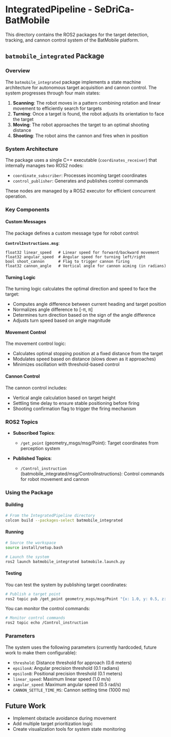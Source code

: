 # IntegratedPipeline - SeDriCa-BatMobile

This directory contains the ROS2 packages for the target detection, tracking, and cannon control system of the BatMobile platform.

## `batmobile_integrated` Package

### Overview

The `batmobile_integrated` package implements a state machine architecture for autonomous target acquisition and cannon control. The system progresses through four main states:

1. **Scanning**: The robot moves in a pattern combining rotation and linear movement to efficiently search for targets
2. **Turning**: Once a target is found, the robot adjusts its orientation to face the target
3. **Moving**: The robot approaches the target to an optimal shooting distance
4. **Shooting**: The robot aims the cannon and fires when in position

### System Architecture

The package uses a single C++ executable (`coordinates_receiver`) that internally manages two ROS2 nodes:
- `coordinate_subscriber`: Processes incoming target coordinates
- `control_publisher`: Generates and publishes control commands

These nodes are managed by a ROS2 executor for efficient concurrent operation.

### Key Components

#### Custom Messages

The package defines a custom message type for robot control:

**`ControlInstructions.msg`**:
```
float32 linear_speed   # Linear speed for forward/backward movement
float32 angular_speed  # Angular speed for turning left/right
bool shoot_cannon      # Flag to trigger cannon firing
float32 cannon_angle   # Vertical angle for cannon aiming (in radians)
```

#### Turning Logic

The turning logic calculates the optimal direction and speed to face the target:
- Computes angle difference between current heading and target position
- Normalizes angle difference to [-π, π]
- Determines turn direction based on the sign of the angle difference
- Adjusts turn speed based on angle magnitude

#### Movement Control

The movement control logic:
- Calculates optimal stopping position at a fixed distance from the target
- Modulates speed based on distance (slows down as it approaches)
- Minimizes oscillation with threshold-based control

#### Cannon Control

The cannon control includes:
- Vertical angle calculation based on target height
- Settling time delay to ensure stable positioning before firing
- Shooting confirmation flag to trigger the firing mechanism

### ROS2 Topics

- **Subscribed Topics**:
  - `/get_point` (geometry_msgs/msg/Point): Target coordinates from perception system

- **Published Topics**:
  - `/Control_instruction` (batmobile_integrated/msg/ControlInstructions): Control commands for robot movement and cannon

### Using the Package

#### Building

```bash
# From the IntegratedPipeline directory
colcon build --packages-select batmobile_integrated
```

#### Running

```bash
# Source the workspace
source install/setup.bash

# Launch the system
ros2 launch batmobile_integrated batmobile.launch.py
```

#### Testing

You can test the system by publishing target coordinates:

```bash
# Publish a target point
ros2 topic pub /get_point geometry_msgs/msg/Point "{x: 1.0, y: 0.5, z: 2.0}"
```

You can monitor the control commands:

```bash
# Monitor control commands
ros2 topic echo /Control_instruction
```

### Parameters

The system uses the following parameters (currently hardcoded, future work to make them configurable):

- `threshold`: Distance threshold for approach (0.6 meters)
- `epsilonA`: Angular precision threshold (0.1 radians)
- `epsilonB`: Positional precision threshold (0.1 meters)
- `linear_speed`: Maximum linear speed (1.0 m/s)
- `angular_speed`: Maximum angular speed (0.5 rad/s)
- `CANNON_SETTLE_TIME_MS`: Cannon settling time (1000 ms)

## Future Work

- Implement obstacle avoidance during movement
- Add multiple target prioritization logic
- Create visualization tools for system state monitoring 